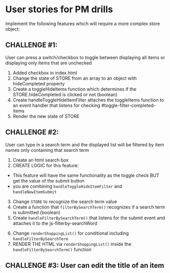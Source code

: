 # User stories for PM drills 
Implement the following features which will require a more complex store object:

 ## CHALLENGE #1: 
 User can press a switch/checkbox to toggle between displaying all items or displaying only items that are unchecked
  1. Added checkbox in index.html
  2. Change the state of STORE from an array to an object with hideCompleted property
  3. Create a toggleHideItems function which determines if the STORE.hideCompleted is clicked or not (boolean)
  4. Create handleToggleHideItemFilter attaches the toggleItems function to an event handler that listens for checking #toggle-filter-completed-items
  5. Render the new state of STORE


 ## CHALLENGE #2: 
 User can type in a search term and the displayed list will be filtered by item names only containing that search term
  1. Create an html search box
  2. CREATE LOGIC for this feature:
   * This feature will have the same functionality as the toggle check BUT get the value of the submit button
   * you are combining `handleToggleHideItemFilter` and `handleNewItemSubmit`
  3. Change `STORE` to recognize the search term value
  4. Create a function that `filterBySearchTerm()` recognizes if a search term is submitted (boolean)
  5. Create `handleFilterBySearchTerm()` that listens for the submit event and attaches it to the js-filterby-searchWord <form>
  6. Change `renderShoppingList()` for conditional including `handleFilterBySearchTerm`
  7. RENDER THE HTML via `renderShoppingList()` inside the `handleFilterBySearchTerm()` function


## CHALLENGE #3: User can edit the title of an item
